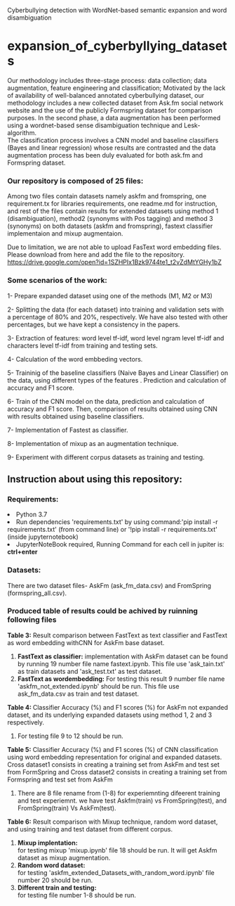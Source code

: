 Cyberbullying detection with WordNet-based semantic expansion and word disambiguation

# expansion_of_cyberbyllying_datasets

Our methodology includes three-stage process: data collection; data augmentation, feature engineering and classification; 
Motivated by the lack of availability of well-balanced annotated cyberbullying dataset, our methodology includes a new collected 
dataset from Ask.fm social network website and the use of the publicly Formspring dataset for comparison purposes. 
In the second phase, a data augmentation has been performed using a wordnet-based sense disambiguation technique and Lesk-algorithm.  
The classification process involves a CNN model and baseline classifiers (Bayes and linear regression) whose results are contrasted 
and the data augmentation process has been duly evaluated for both ask.fm and Formspring dataset.


<h3>Our repository is composed of 25 files: </h3>

Among two files contain datasets namely askfm and fromspring, one requirement.tx for libraries requirements, one readme.md for instruction, and rest of the files contain results for extended datasets using method 1 (disambiguation), method2 (synonyms with Pos tagging) and method 3 (synonyms) on both datasets (askfm and fromspring), fastext classifier implementaion and mixup augmentaion.

Due to limitation, we are not able to upload FasText word embedding files. Please download from here and add the file to the repository.
https://drive.google.com/open?id=1SZHPIx1Bzk9744te1_t2vZdMtYGHy1bZ



<h3>Some scenarios of the work:</h3>

1- Prepare expanded dataset using one of the methods  (M1, M2 or M3) 

2- Splitting the data (for each dataset) into training and validation sets with a percentage of 80% and 20%, respectively. We have also tested with other percentages, but we have kept a consistency in the papers.

3- Extraction of features: word level tf-idf, word level ngram level tf-idf and characters level tf-idf from training and testing sets.

4- Calculation of the word embbeding vectors. 

5- Traininig of the baseline classifiers (Naive Bayes and Linear Classifier) on the data, using different types of the features . Prediction and calculation of accuracy and F1 score.

6- Train of the CNN model on the data, prediction and calculation of accuracy and F1 score. Then, comparison of results obtained using CNN with results obtained using baseline classifiers.

7- Implementation of Fastest as classifier.

8- Implementation of mixup as an augmentation technique.

9- Experiment with different corpus datasets as training and testing.

<h2>Instruction about using this repository:</h2>

<h3>Requirements:</h3>
<li>Python 3.7</li>
<li>Run dependencies 'requirements.txt' by using  command:'pip install -r requirements.txt' (from command line) or '!pip install -r requirements.txt' (inside jupyternotebook)</li>
<li>JupyterNoteBook required, Running Command for each cell in jupiter is: <strong>ctrl+enter</strong></li>

<h3>Datasets:</h3>
There are two dataset files- AskFm (ask_fm_data.csv)  and FromSpring (formspring_all.csv).


<h3>Produced table of results could be achived by ruinning following files</h3>
<strong>Table 3:</strong> Result comparison between FastText as text classifier and FastText as word embedding withCNN for AskFm base dataset.

<ol>
	<li><strong>FastText as classifier:</strong> implementation with AskFm dataset can be found by running 19 number file name fastext.ipynb. This file use 'ask_tain.txt' as train datasets and 'ask_test.txt' as test dataset.</li>
	<li>
<strong>FastText as wordembedding:</strong>  For testing this result 9 number file name 'askfm_not_extended.ipynb' should be run. This file use ask_fm_data.csv as train and test dataset.</li>
</ol>


<strong>Table 4: </strong> Classifier Accuracy (%) and F1 scores (%) for AskFm not expanded dataset,  and its underlying expanded datasets using method 1, 2 and 3 respectively.

<ol>
	<li>For testing file 9 to 12 should be run.</li>
</ol>


<strong>Table 5:</strong> Classifier Accuracy (%) and F1 scores (%) of CNN classification using word embedding representation for original and expanded datasets. Cross dataset1 consists in creating a training set from AskFm and test set from FormSpring and Cross dataset2 consists in creating a training set from Formspring and test set from AskFm

<ol>
	<li>There are 8 file rename from (1-8) for experiemnting difeerent training and test experiemnt. we have test Askfm(train) vs FromSpring(test), and FromSpring(train) Vs AskFm(test).</li>

</ol>


<strong>Table 6:</strong> Result comparison with Mixup technique, random word dataset, and using training and test dataset from different corpus.

<ol>
	<li><strong>Mixup implentation:</strong></li> for testing mixup 'mixup.ipynb' file 18 should be run. It will get Askfm dataset as mixup augmentation.
	<li><strong>Random word dataset:</strong></li> for testing  'askfm_extended_Datasets_with_random_word.ipynb' file number 20 should be run.
	<li><strong>Different train and testing:</strong></li>  for testing file number 1-8 should be run.
</ol>
